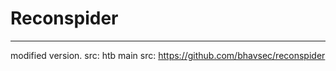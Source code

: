# Reconspider
-----------------
modified version.       src: htb          main src: https://github.com/bhavsec/reconspider

